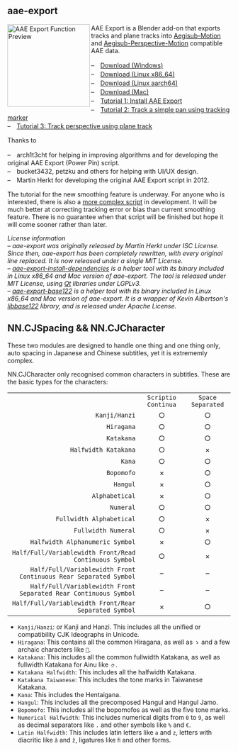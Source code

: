 ## aae-export

<img src="https://user-images.githubusercontent.com/112813970/209281100-3d7dfa0b-1ccb-4918-8bef-6e136a29a1ec.jpg" alt="AAE Export Function Preview" width="186" align="left" />

AAE Export is a Blender add-on that exports tracks and plane tracks into [Aegisub-Motion](https://github.com/TypesettingTools/Aegisub-Motion/) and [Aegisub-Perspective-Motion](https://github.com/Zahuczky/Zahuczkys-Aegisub-Scripts/tree/daily_stream) compatible AAE data.  

–　[Download (Windows)](scripts/aae-export/aae-export.py)  
–　[Download (Linux x86_64)](scripts/aae-export-linux-x86_64/aae-export.py)  
–　[Download (Linux aarch64)](scripts/aae-export/aae-export.py)  
–　[Download (Mac)](scripts/aae-export-mac/aae-export.py)  
–　[Tutorial 1: Install AAE Export](docs/aae-export-tutorial.md#tutorial-1-install-aae-export)  
–　[Tutorial 2: Track a simple pan using tracking marker](docs/aae-export-tutorial.md#tutorial-2-track-a-simple-pan-using-tracking-marker)  
–　[Tutorial 3: Track perspective using plane track](docs/aae-export-tutorial.md#tutorial-3-track-perspective-using-plane-track)  

Thanks to  

–　arch1t3cht for helping in improving algorithms and for developing the original AAE Export (Power Pin) script.  
–　bucket3432, petzku and others for helping with UI/UX design.  
–　Martin Herkt for developing the original AAE Export script in 2012.  

The tutorial for the new smoothing feature is underway. For anyone who is interested, there is also a [more complex script](https://github.com/Akatmks/Non-Carbonated-Motion) in development. It will be much better at correcting tracking error or bias than current smoothing feature. There is no guarantee when that script will be finished but hope it will come sooner rather than later.<br clear="left" />

*License information*  
– *aae-export was originally released by Martin Herkt under ISC License. Since then, aae-export has been completely rewritten, with every original line replaced. It is now released under a single MIT License.*  
– *[aae-export-install-dependencies](tools/aae-export-install-dependencies) is a helper tool with its binary included in Linux x86_64 and Mac version of aae-export. The tool is released under MIT License, using [Qt](https://www.qt.io/) libraries under LGPLv3.*  
– *[aae-export-base122](tools/aae-export-base122) is a helper tool with its binary included in Linux x86_64 and Mac version of aae-export. It is a wrapper of Kevin Albertson's [libbase122](https://github.com/kevinAlbs/libbase122) library, and is released under Apache License.*  

## NN.CJSpacing && NN.CJCharacter

These two modules are designed to handle one thing and one thing only, auto spacing in Japanese and Chinese subtitles, yet it is extrememly complex.  

NN.CJCharacter only recognised common characters in subtitles. These are the basic types for the characters:   

<table>
  <tr>
    <td></td>
    <td align="center"><code>Scriptio Continua</code></td>
    <td align="center"><code>Space Separated</code></td>
  </tr>
  <tr>
    <td align="right"><code>Kanji/Hanzi</code></td>
    <td align="center">○</td>
    <td align="center">○</td>
  </tr>
  <tr>
    <td align="right"><code>Hiragana</code></td>
    <td align="center">○</td>
    <td align="center">○</td>
  </tr>
  <tr>
    <td align="right"><code>Katakana</code></td>
    <td align="center">○</td>
    <td align="center">○</td>
  </tr>
  <tr>
    <td align="right"><code>Halfwidth Katakana</code></td>
    <td align="center">○</td>
    <td align="center">×</td>
  </tr>
  <tr>
    <td align="right"><code>Kana</code></td>
    <td align="center">○</td>
    <td align="center">○</td>
  </tr>
  <tr>
    <td align="right"><code>Bopomofo</code></td>
    <td align="center">×</td>
    <td align="center">○</td>
  </tr>
  <tr>
    <td align="right"><code>Hangul</code></td>
    <td align="center">×</td>
    <td align="center">○</td>
  </tr>
  <tr>
    <td align="right"><code>Alphabetical</code></td>
    <td align="center">×</td>
    <td align="center">○</td>
  </tr>
  <tr>
    <td align="right"><code>Numeral</code></td>
    <td align="center">○</td>
    <td align="center">○</td>
  </tr>
  <tr>
    <td align="right"><code>Fullwidth Alphabetical</code></td>
    <td align="center">○</td>
    <td align="center">×</td>
  </tr>
  <tr>
    <td align="right"><code>Fullwidth Numeral</code></td>
    <td align="center">○</td>
    <td align="center">×</td>
  </tr>
  <tr>
    <td align="right"><code>Halfwidth Alphanumeric Symbol</code></td>
    <td align="center">×</td>
    <td align="center">○</td>
  </tr>
  <tr>
    <td align="right"><code>Half/Full/Variablewidth Front/Read Continuous Symbol</code></td>
    <td align="center">○</td>
    <td align="center">×</td>
  </tr>
  <tr>
    <td align="right"><code>Half/Full/Variablewidth Front Continuous Rear Separated Symbol</code></td>
    <td align="center">–</td>
    <td align="center">–</td>
  </tr>
  <tr>
    <td align="right"><code>Half/Full/Variablewidth Front Separated Rear Continuous Symbol</code></td>
    <td align="center">–</td>
    <td align="center">–</td>
  </tr>
  <tr>
    <td align="right"><code>Half/Full/Variablewidth Front/Rear Separated Symbol</code></td>
    <td align="center">×</td>
    <td align="center">○</td>
  </tr>
</table>

* `Kanji/Hanzi`: or Kanji and Hanzi. This includes all the unified or compatibility CJK Ideographs in Unicode.  
* `Hiragana`: This contains all the common Hiragana, as well as `ゝ` and a few archaic characters like `𛀁`.  
* `Katakana`: This includes all the common fullwidth Katakana, as well as fullwidth Katakana for Ainu like `ㇰ`.  
* `Katakana Halfwidth`: This includes all the halfwidth Katakana.  
* `Katakana Taiwanese`: This includes the tone marks in Taiwanese Katakana.  
* `Kana`: This includes the Hentaigana.  
* `Hangul`: This includes all the precomposed Hangul and Hangul Jamo.  
* `Bopomofo`: This includes all the bopomofos as well as the five tone marks.  
* `Numerical Halfwidth`: This includes numerical digits from `0` to `9`, as well as decimal separators like `.` and other symbols like `%` and `€`.  
* `Latin Halfwidth`: This includes latin letters like `a` and `z`, letters with diacritic like `â` and `ž`, ligatures like `ﬁ` and other forms.  

